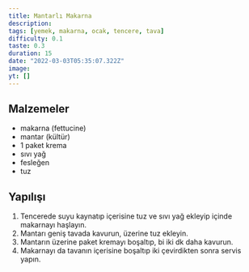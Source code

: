 ```yaml
---
title: Mantarlı Makarna
description:
tags: [yemek, makarna, ocak, tencere, tava]
difficulty: 0.1
taste: 0.3
duration: 15
date: "2022-03-03T05:35:07.322Z"
image:
yt: []
---
```


## Malzemeler

- makarna (fettucine)
- mantar (kültür)
- 1 paket krema
- sıvı yağ
- fesleğen
- tuz

## Yapılışı

1. Tencerede suyu kaynatıp içerisine tuz ve sıvı yağ ekleyip içinde makarnayı haşlayın.
2. Mantarı geniş tavada kavurun, üzerine tuz ekleyin.
3. Mantarın üzerine paket kremayı boşaltıp, bi iki dk daha kavurun.
4. Makarnayı da tavanın içerisine boşaltıp iki çevirdikten sonra servis yapın.
